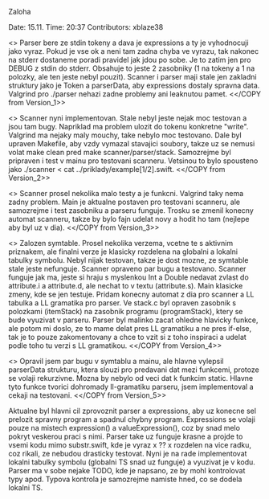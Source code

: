 Zaloha

Date: 15.11.
Time: 20:37
Contributors: xblaze38

<<COPY from Version_1>>
Parser bere ze stdin tokeny a dava je expressions a ty je vyhodnocuji jako vyraz. Pokud je vse ok a neni tam zadna chyba ve vyrazu, tak nakonec na stderr dostaneme poradi pravidel jak jdou po sobe. Je to zatim jen pro DEBUG z stdin do stderr. Obsahuje to jeste 2 zasobniky (1 na tokeny a 1 na polozky, ale ten jeste nebyl pouzit). Scanner i parser maji stale jen zakladni struktury jako je Token a parserData, aby expressions dostaly spravna data. Valgrind pro ./parser nehazi zadne problemy ani leaknutou pamet.
<</COPY from Version_1>>

<<COPY from Version_2>>
Scanner nyni implementovan. Stale nebyl jeste nejak moc testovan a jsou tam bugy. Napriklad ma problem ulozit do tokenu konkretne "write". Valgrind ma nejaky maly mouchy, take nebylo moc testovano. Dale byl upraven Makefile, aby vzdy vymazal stavajici soubory, takze uz se nemusi volat make clean pred make scanner/parser/stack. Samozrejme byl pripraven i test v mainu pro testovani scanneru.
Vetsinou to bylo spousteno jako ./scanner < cat ../priklady/example[1/2].swift.
<</COPY from Version_2>>

<<COPY from Version_3>>
Scanner prosel nekolika malo testy a je funkcni. Valgrind taky nema zadny problem. Main je aktualne postaven pro testovani scanneru, ale samozrejme i test zasobniku a parseru funguje. Trosku se zmenil konecny automat scanneru, takze by bylo fajn udelat novy a hodit ho tam (nejlepe aby byl uz v dia).
<</COPY from Version_3>>

<<COPY from Version_4>>
Zalozen symtable. Prosel nekolika verzema, vcetne te s aktivnim priznakem, ale finalni verze je klasicky rozdelena na globalni a lokalni tabulky symbolu. Nebyl nijak testovan, takze je dost mozne, ze symtable stale jeste nefunguje. Scanner opraveno par bugu a testovano. Scanner funguje jak ma, jeste si hraju s myslenkou Int a Double nedavat zvlast do attribute.i a attribute.d, ale nechat to v textu (attribute.s). Main klasicke zmeny, kde se jen testuje. Pridam konecny automat z dia pro scanner a LL tabulka a LL gramatika pro parser. Ve stack.c byl opraven zasobnik s polozkami (itemStack) na zasobnik programu (programStack), ktery se bude vyuzivat v parseru. Parser byl malinko zacat ohledne hlavicky funkce, ale potom mi doslo, ze to mame delat pres LL gramatiku a ne pres if-else, tak je to pouze zakomentovany a chce to vzit si z toho inspiraci a udelat podle toho tu verzi s LL gramatikou.
<</COPY from Version_4>>

<<COPY from Version_5>>
Opravil jsem par bugu v symtablu a mainu, ale hlavne vylepsil parserData strukturu, ktera slouzi pro predavani dat mezi funkcemi, protoze se volaji rekurzivne. Mozna by nebylo od veci dat k funkcim static. Hlavne tyto funkce tvorici dohromady ll-gramatiku parseru, jsem implementoval a cekaji na testovani.
<</COPY from Version_5>>

Aktualne byl hlavni cil zprovoznit parser a expressions, aby uz konecne sel prelozit spravny program a spadnul chybny program. Expressions se volaji pouze na mistech expression() a valueExpression(), coz by snad melo pokryt veskerou praci s nimi. Parser take uz funguje krasne a projde to vsemi kodu mimo substr.swift, kde je vyraz x ?? x rozdelen na vice radku, coz rikali, ze nebudou drasticky testovat. Nyni je na rade implementovat lokalni tabulky symbolu (globalni TS snad uz funguje) a vyuzivat je v kodu. Parser ma v sobe nejake TODO, kde je napsano, ze by mohl kontrolovat typy apod. Typova kontrola je samozrejme namiste hned, co se dodela lokalni TS.
